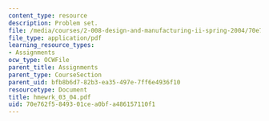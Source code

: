 ```yaml
---
content_type: resource
description: Problem set.
file: /media/courses/2-008-design-and-manufacturing-ii-spring-2004/70e762f5849301cea0bfa486157110f1_hmewrk_03_04.pdf
file_type: application/pdf
learning_resource_types:
- Assignments
ocw_type: OCWFile
parent_title: Assignments
parent_type: CourseSection
parent_uid: bfb8b6d7-82b3-ea35-497e-7ff6e4936f10
resourcetype: Document
title: hmewrk_03_04.pdf
uid: 70e762f5-8493-01ce-a0bf-a486157110f1
---
```

